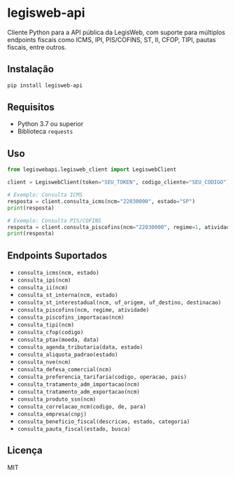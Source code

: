 # legisweb-api

Cliente Python para a API pública da LegisWeb, com suporte para múltiplos endpoints fiscais como ICMS, IPI, PIS/COFINS, ST, II, CFOP, TIPI, pautas fiscais, entre outros.

## Instalação

```bash
pip install legisweb-api
```

## Requisitos

- Python 3.7 ou superior
- Biblioteca `requests`

## Uso

```python
from legiswebapi.legisweb_client import LegiswebClient

client = LegiswebClient(token="SEU_TOKEN", codigo_cliente="SEU_CODIGO")

# Exemplo: Consulta ICMS
resposta = client.consulta_icms(ncm="22030000", estado="SP")
print(resposta)

# Exemplo: Consulta PIS/COFINS
resposta = client.consulta_piscofins(ncm="22030000", regime=1, atividade=1)
print(resposta)
```

## Endpoints Suportados

- `consulta_icms(ncm, estado)`
- `consulta_ipi(ncm)`
- `consulta_ii(ncm)`
- `consulta_st_interna(ncm, estado)`
- `consulta_st_interestadual(ncm, uf_origem, uf_destino, destinacao)`
- `consulta_piscofins(ncm, regime, atividade)`
- `consulta_piscofins_importacao(ncm)`
- `consulta_tipi(ncm)`
- `consulta_cfop(codigo)`
- `consulta_ptax(moeda, data)`
- `consulta_agenda_tributaria(data, estado)`
- `consulta_aliquota_padrao(estado)`
- `consulta_nve(ncm)`
- `consulta_defesa_comercial(ncm)`
- `consulta_preferencia_tarifaria(codigo, operacao, pais)`
- `consulta_tratamento_adm_importacao(ncm)`
- `consulta_tratamento_adm_exportacao(ncm)`
- `consulta_produto_ssn(ncm)`
- `consulta_correlacao_ncm(codigo, de, para)`
- `consulta_empresa(cnpj)`
- `consulta_beneficio_fiscal(descricao, estado, categoria)`
- `consulta_pauta_fiscal(estado, busca)`

## Licença

MIT
